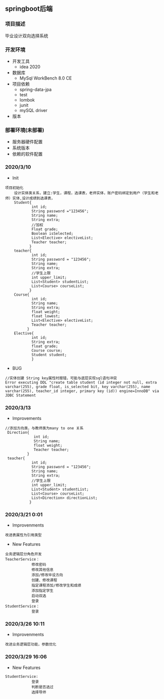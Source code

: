 ## springboot后端

### 项目描述
毕业设计双向选择系统
### 开发环境
* 开发工具
    * idea 2020
* 数据库
    * MySql WorkBench 8.0 CE
* 项目依赖
    * spring-data-jpa
    * test
    * lombok
    * junit
    * mySQL driver
* 版本


### 部署环境(未部署)
* 服务器硬件配置
* 系统版本
* 依赖的软件配置


### 2020/3/10
* Init
```text
项目初始化
    设计实体类关系，建立:学生，课程，选课表，老师实体，账户密码绑定到用户（学生和老师）实体,设计成绩到选课表，
    Student{
            int id;
            String password ="123456";
            String name;
            String extra;
            //加权
            Float grade;
            Boolean isSelected;
            List<Elective> electiveList;
            Teacher teacher;
           }
    teacher{
            int id;
            String password = "123456";
            String name;
            String extra;
            //学生上限
            int upper_limit;
            List<Student> studentList;
            List<Course> courseList;
           }
    Course{
            int id;
            String name;
            String extra;
            float weight;
            float lowest;
            List<Elective> electiveList;
            Teacher teacher;
          }
    Elective{
            int id;
            String extra;
            float grade;
            Course course;
            Student student;
            }
```
* BUG 
```log
//实体创建 String key属性时报错，可能与底层实现sql语句冲突
Error executing DDL "create table student (id integer not null, extra varchar(255), grade float, is_selected bit, key varchar(255), name varchar(255), teacher_id integer, primary key (id)) engine=InnoDB" via JDBC Statement
```
### 2020/3/13
* Improvements

```text
//添加方向类，与教师类为many to one 关系
 Direction{
             int id;
             String name;
             float weight;
             Teacher teacher;
          }
 teacher{
            int id;
            String password = "123456";
            String name;
            String extra;
            //学生上限
            int upper_limit;
            List<Student> studentList;
            List<Course> courseList;
            List<Direction> directionList;
           }
```
### 2020/3/21 0:01
* Improvenments 
```textI
改进表属性为引用类型
```
* New Features
```text
业务逻辑层分角色开发
TeacherService：
            修改密码
            修改其他信息
            添加/修改毕设方向
            创建、修改课程
            指定课程添加/修改学生和成绩
            添加指定学生
            启动双选
            登录  
StudentService：
            登录     
```   
### 2020/3/26 10:11
* Improvenments 
```text
改进业务逻辑层功能，参数优化
```
### 2020/3/29 16:06
* New Features 
```text
StudentService: 
            登录
            判断是否选过
            选择导师
```